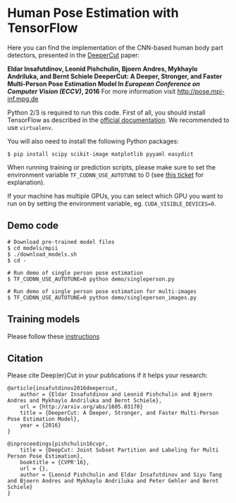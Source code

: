 # Human Pose Estimation with TensorFlow

Here you can find the implementation of the CNN-based human body part detectors,
presented in the [DeeperCut](http://arxiv.org/abs/1605.03170) paper:

**Eldar Insafutdinov, Leonid Pishchulin, Bjoern Andres, Mykhaylo Andriluka, and Bernt Schiele
DeeperCut:  A Deeper, Stronger, and Faster Multi-Person Pose Estimation Model
In _European Conference on Computer Vision (ECCV)_, 2016**
For more information visit http://pose.mpi-inf.mpg.de

Python 2/3 is required to run this code.
First of all, you should install TensorFlow as described in the
[official documentation](https://www.tensorflow.org/install/).
We recommended to use `virtualenv`.

You will also need to install the following Python packages:

```
$ pip install scipy scikit-image matplotlib pyyaml easydict
```

When running training or prediction scripts, please make sure to set the environment variable
`TF_CUDNN_USE_AUTOTUNE` to 0 (see [this ticket](https://github.com/tensorflow/tensorflow/issues/5048)
for explanation).

If your machine has multiple GPUs, you can select which GPU you want to run on
by setting the environment variable, eg. `CUDA_VISIBLE_DEVICES=0`.

## Demo code

```
# Download pre-trained model files
$ cd models/mpii
$ ./download_models.sh
$ cd -

# Run demo of single person pose estimation
$ TF_CUDNN_USE_AUTOTUNE=0 python demo/singleperson.py

# Run demo of single person pose estimation for multi-images
$ TF_CUDNN_USE_AUTOTUNE=0 python demo/singleperson_images.py
```

## Training models

Please follow these [instructions](models/README.md)

## Citation
Please cite Deep(er)Cut in your publications if it helps your research:

    @article{insafutdinov2016deepercut,
        author = {Eldar Insafutdinov and Leonid Pishchulin and Bjoern Andres and Mykhaylo Andriluka and Bernt Schiele},
        url = {http://arxiv.org/abs/1605.03170}
        title = {DeeperCut: A Deeper, Stronger, and Faster Multi-Person Pose Estimation Model},
        year = {2016}
    }

    @inproceedings{pishchulin16cvpr,
	    title = {DeepCut: Joint Subset Partition and Labeling for Multi Person Pose Estimation},
	    booktitle = {CVPR'16},
	    url = {},
	    author = {Leonid Pishchulin and Eldar Insafutdinov and Siyu Tang and Bjoern Andres and Mykhaylo Andriluka and Peter Gehler and Bernt Schiele}
    }